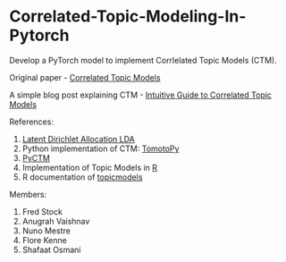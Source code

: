 # Correlated-Topic-Modeling-In-Pytorch

Develop a PyTorch model to implement Corrlelated Topic Models (CTM).

Original paper - [Correlated Topic Models](https://proceedings.neurips.cc/paper_files/paper/2005/file/9e82757e9a1c12cb710ad680db11f6f1-Paper.pdf)

A simple blog post explaining CTM - [Intuitive Guide to Correlated Topic Models](https://towardsdatascience.com/intuitive-guide-to-correlated-topic-models-76d5baef03d3)

References:
1. [Latent Dirichlet Allocation LDA](https://en.wikipedia.org/wiki/Latent_Dirichlet_allocation#:~:text=In%20natural%20language%20processing%2C%20Latent,of%20a%20Bayesian%20topic%20model.)
2. Python implementation of CTM: [TomotoPy](https://github.com/bab2min/tomotopy)
3. [PyCTM](https://github.com/kzhai/PyCTM)
4. Implementation of Topic Models in [R](https://rpubs.com/chelseyhill/672546)
5. R documentation of [topicmodels](https://cran.r-project.org/web/packages/topicmodels/index.html)

Members:
1. Fred Stock
2. Anugrah Vaishnav
3. Nuno Mestre
4. Flore Kenne
5. Shafaat Osmani
